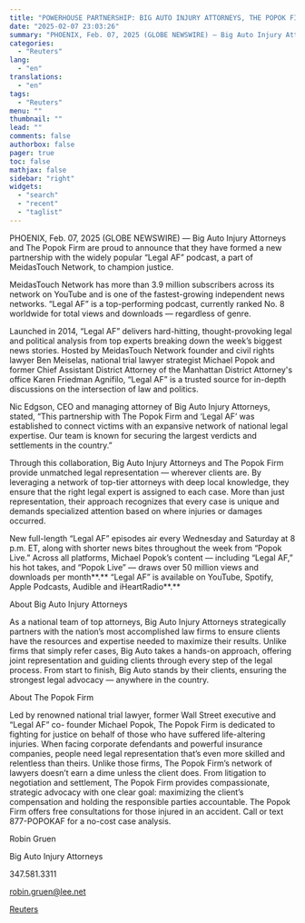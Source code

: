 ```yaml
---
title: "POWERHOUSE PARTNERSHIP: BIG AUTO INJURY ATTORNEYS, THE POPOK FIRM AND ‘LEGAL AF’ PODCAST BY MEIDASTOUCH NETWORK UNITE FOR JUSTICE"
date: "2025-02-07 23:03:26"
summary: "PHOENIX, Feb. 07, 2025 (GLOBE NEWSWIRE) — Big Auto Injury Attorneys and The Popok Firm are proud to announce that they have formed a new partnership with the widely popular “Legal AF” podcast, a part of MeidasTouch Network, to champion justice.MeidasTouch Network has more than 3.9 million subscribers across its..."
categories:
  - "Reuters"
lang:
  - "en"
translations:
  - "en"
tags:
  - "Reuters"
menu: ""
thumbnail: ""
lead: ""
comments: false
authorbox: false
pager: true
toc: false
mathjax: false
sidebar: "right"
widgets:
  - "search"
  - "recent"
  - "taglist"
---
```


PHOENIX, Feb. 07, 2025 (GLOBE NEWSWIRE) — Big Auto Injury Attorneys and The Popok Firm are proud to announce that they have formed a new partnership with the widely popular “Legal AF” podcast, a part of MeidasTouch Network, to champion justice.

MeidasTouch Network has more than 3.9 million subscribers across its network on YouTube and is one of the fastest-growing independent news networks. “Legal AF” is a top-performing podcast, currently ranked No. 8 worldwide for total views and downloads — regardless of genre.

Launched in 2014, “Legal AF” delivers hard-hitting, thought-provoking legal and political analysis from top experts breaking down the week’s biggest news stories. Hosted by MeidasTouch Network founder and civil rights lawyer Ben Meiselas, national trial lawyer strategist Michael Popok and former Chief Assistant District Attorney of the Manhattan District Attorney's office Karen Friedman Agnifilo, “Legal AF” is a trusted source for in-depth discussions on the intersection of law and politics.

Nic Edgson, CEO and managing attorney of Big Auto Injury Attorneys, stated, “This partnership with The Popok Firm and ‘Legal AF’ was established to connect victims with an expansive network of national legal expertise. Our team is known for securing the largest verdicts and settlements in the country.”

Through this collaboration, Big Auto Injury Attorneys and The Popok Firm provide unmatched legal representation — wherever clients are. By leveraging a network of top-tier attorneys with deep local knowledge, they ensure that the right legal expert is assigned to each case. More than just representation, their approach recognizes that every case is unique and demands specialized attention based on where injuries or damages occurred.

New full-length “Legal AF” episodes air every Wednesday and Saturday at 8 p.m. ET, along with shorter news bites throughout the week from “Popok Live.” Across all platforms, Michael Popok’s content — including “Legal AF,” his hot takes, and “Popok Live” — draws over 50 million views and downloads per month**.** “Legal AF” is available on YouTube, Spotify, Apple Podcasts, Audible and iHeartRadio**.**

About Big Auto Injury Attorneys

As a national team of top attorneys, Big Auto Injury Attorneys strategically partners with the nation’s most accomplished law firms to ensure clients have the resources and expertise needed to maximize their results. Unlike firms that simply refer cases, Big Auto takes a hands-on approach, offering joint representation and guiding clients through every step of the legal process. From start to finish, Big Auto stands by their clients, ensuring the strongest legal advocacy — anywhere in the country.

About The Popok Firm

Led by renowned national trial lawyer, former Wall Street executive and “Legal AF” co- founder Michael Popok, The Popok Firm is dedicated to fighting for justice on behalf of those who have suffered life-altering injuries. When facing corporate defendants and powerful insurance companies, people need legal representation that’s even more skilled and relentless than theirs. Unlike those firms, The Popok Firm’s network of lawyers doesn’t earn a dime unless the client does. From litigation to negotiation and settlement, The Popok Firm provides compassionate, strategic advocacy with one clear goal: maximizing the client’s compensation and holding the responsible parties accountable. The Popok Firm offers free consultations for those injured in an accident. Call or text 877-POPOKAF for a no-cost case analysis.

Robin Gruen

Big Auto Injury Attorneys

347.581.3311

robin.gruen@lee.net

[Reuters](https://www.tradingview.com/news/reuters.com,2025-02-07:newsml_GNX1CW5Mb:0-powerhouse-partnership-big-auto-injury-attorneys-the-popok-firm-and-legal-af-podcast-by-meidastouch-network-unite-for-justice/)
